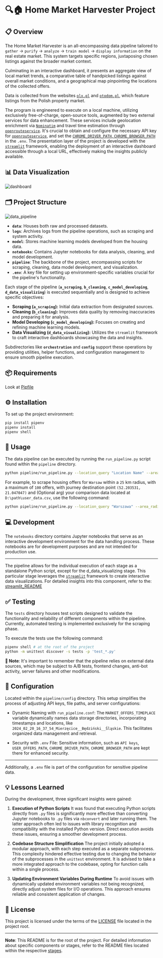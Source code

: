 # 🔍🏠 Home Market Harvester Project

## 📋 Overview

The Home Market Harvester is an all-encompassing data pipeline tailored to `gather` -> `purify` -> `analyze` -> `train model` -> `display information` on the real estate market. This system targets specific regions, juxtaposing chosen listings against the broader market context.

Culminating in an interactive dashboard, it presents an aggregate view of local market trends, a comparative table of handpicked listings against overall market conditions, and a geographical map pinpointing the locations of the collected offers.

Data is collected from the websites [`olx.pl`](https://www.olx.pl/) and [`otodom.pl`](https://www.otodom.pl/), which feature listings from the Polish property market.

The program is engineered to execute on a local machine, utilizing exclusively free-of-charge, open-source tools, augmented by two external services for data enhancement. These services include geolocation enrichment via [`Nominatim`](https://nominatim.org/release-docs/latest/library/Getting-Started/) and travel time estimation through [`openrouteservice`](https://openrouteservice.org/). It's crucial to obtain and configure the necessary API key for [`openrouteservice`](https://openrouteservice.org/), and set the [`CHROME_DRIVER_PATH`, `CHROME_BROWSER_PATH`](<(https://stackoverflow.com/a/77614979/12490791)>) in the `.env`. The presentation layer of the project is developed with the [`streamlit`](https://docs.streamlit.io/) framework, enabling the deployment of an interactive dashboard accessible through a local URL, effectively making the insights publicly available.

## 📊 Data Visualization

![dashboard](doc/images/dashboard_preview.png)

## 🗂️ Project Structure

![data_pipeline](doc/images/data_pipeline.png)

- **`data`**: Houses both raw and processed datasets.
- **`logs`**: Archives logs from the pipeline operations, such as scraping and system activity.
- **`model`**: Stores machine learning models developed from the housing data.
- **`notebooks`**: Contains Jupyter notebooks for data analysis, cleaning, and model development.
- **`pipeline`**: The backbone of the project, encompassing scripts for scraping, cleaning, data model development, and visualization.
- **`.env`**: A key file for setting up environment-specific variables crucial for the pipeline's functionality.

Each stage of the pipeline (**`a_scraping`**, **`b_cleaning`**, **`c_model_developing`**, **`d_data_visualizing`**) is executed sequentially and is designed to achieve specific objectives:

- **Scraping (`a_scraping`):** Initial data extraction from designated sources.
- **Cleaning (`b_cleaning`):** Improves data quality by removing inaccuracies and preparing it for analysis.
- **Model Developing (`c_model_developing`):** Focuses on creating and refining machine learning models.
- **Data Visualizing (`d_data_visualizing`):** Utilizes the `streamlit` framework to craft interactive dashboards showcasing the data and insights.

Subdirectories like **`orchestration`** and **`config`** support these operations by providing utilities, helper functions, and configuration management to ensure smooth pipeline execution.

## 📦 Requirements

Look at [Pipfile](Pipfile)

## ⚙️ Installation

To set up the project environment:

```bash
pip install pipenv
pipenv install
pipenv shell
```

## 🔨 Usage

The data pipeline can be executed by running the `run_pipeline.py` script found within the `pipeline` directory.

```bash
python pipeline/run_pipeline.py --location_query "Location Name" --area_radius <radius in kilometers> --scraped_offers_cap <maximum number of offers> --destination_coords <latitude, longitute> --user_data_path <path to your data.csv>
```

For example, to scrape housing offers for `Warsaw` within a `25` km radius, with a maximum of `100` offers, with journey destination point `(52.203531, 21.047047)` and (Optional arg) your comparison data located at `D:\path\user_data.csv`, use the following command:

```bash
python pipeline/run_pipeline.py --location_query "Warszawa" --area_radius 25 --scraped_offers_cap 100 --destination_coords "52.203531, 21.047047" --user_data_path "D:\path\user_data.csv"
```

## 💻 Development

The `notebooks` directory contains Jupyter notebooks that serve as an interactive development environment for the data handling process. These notebooks are for development purposes and are not intended for production use.

---

The pipeline allows for the individual execution of each stage as a standalone Python script, except for the d_data_visualizing stage. This particular stage leverages the [`streamlit`](https://docs.streamlit.io/) framework to create interactive data visualizations. For detailed insights into this component, refer to the: [streamlit_README](pipeline/stages/d_data_visualizing/README.MD)

## ✅ Testing

The `tests` directory houses test scripts designed to validate the functionality and reliability of different components within the pipeline. Currently, automated testing is implemented exclusively for the scraping phase.

To execute the tests use the following command:

```bash
pipenv shell # at the root of the project
python -m unittest discover -s tests -p 'test_*.py'
```

**🚨 Note**:
It's important to remember that the pipeline relies on external data sources, which may be subject to A/B tests, frontend changes, anti-bot activity, server failures and other modifications.

## 🔧 Configuration

Located within the `pipeline/config` directory. This setup simplifies the process of adjusting API keys, file paths, and server configurations:

- Dynamic Naming with `run_pipeline.conf`: The `MARKET_OFFERS_TIMEPLACE` variable dynamically names data storage directories, incorporating timestamps and locations, like `2024_02_20_16_37_54_Mierzęcice__Będziński__Śląskie`. This facilitates organized data management and retrieval.

- Security with `.env` File: Sensitive information, such as `API keys`, `USER_OFFERS_PATH`, `CHROME_DRIVER_PATH`, `CHROME_BROWSER_PATH` are kept there for enhanced security.

---

Additionally, a `.env` file is part of the configuration for sensitive pipeline data.

## 💡 Lessons Learned

During the development, three significant insights were gained:

1. **Execution of Python Scripts**
   It was found that executing Python scripts directly from `.py` files is significantly more effective than converting Jupyter notebooks to `.py` files via `nbconvert` and later running them. The latter approach often led to issues with library recognition and compatibility with the installed Python version. Direct execution avoids these issues, ensuring a smoother development process.

2. **Codebase Structure Simplification**
   The project initially adopted a modular approach, with each step executed as a separate subprocess. This complexity hindered effective testing due to changing the behavior of the subprocesses in the `unittest` environment. It is advised to take a more integrated approach to the codebase, opting for function calls within a single process.

3. **Updating Environment Variables During Runtime**
   To avoid issues with dynamically updated environment variables not being recognized, directly adjust system files for I/O operations. This approach ensures reliable and consistent application of changes.

## 📜 License

This project is licensed under the terms of the [LICENSE](LICENSE) file located in the project root.

---

**Note**: This README is for the root of the project. For detailed information about specific components or stages, refer to the README files located within the respective [stages](pipeline/stages).
